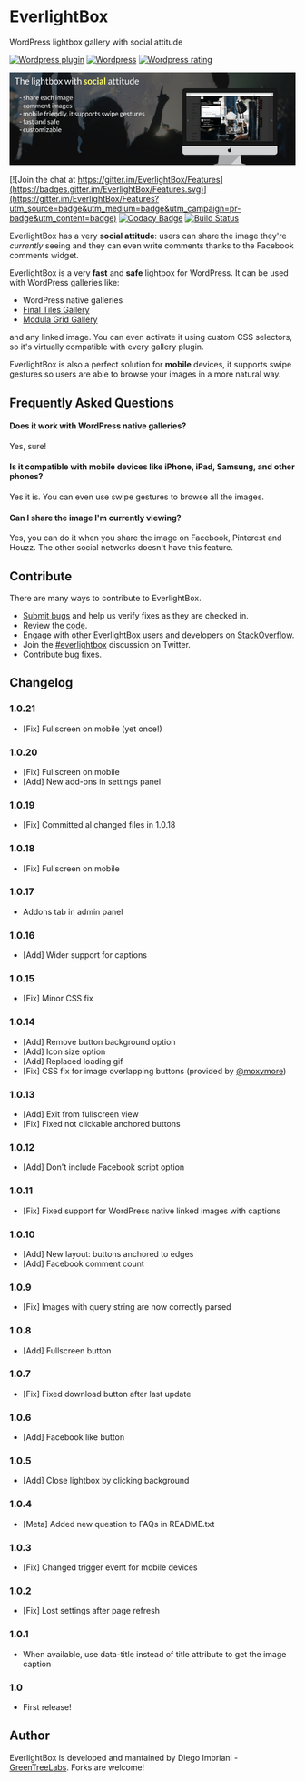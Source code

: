 # EverlightBox

WordPress lightbox gallery with social attitude

[![Wordpress plugin](http://img.shields.io/wordpress/plugin/v/everlightbox.svg)](https://wordpress.org/plugins/everlightbox/)
[![Wordpress](http://img.shields.io/wordpress/plugin/dt/everlightbox.svg)](https://wordpress.org/plugins/everlightbox/)
[![Wordpress rating](http://img.shields.io/wordpress/plugin/r/everlightbox.svg)](https://wordpress.org/plugins/everlightbox/)


![EverlightBox](images/banner-772x250.png)

[![Join the chat at https://gitter.im/EverlightBox/Features](https://badges.gitter.im/EverlightBox/Features.svg)](https://gitter.im/EverlightBox/Features?utm_source=badge&utm_medium=badge&utm_campaign=pr-badge&utm_content=badge)
[![Codacy Badge](https://api.codacy.com/project/badge/Grade/6a939df5f4e4464ea6f55348ffe76169)](https://www.codacy.com/app/diego_8/EverlightBox?utm_source=github.com&amp;utm_medium=referral&amp;utm_content=GreenTreeLabs/EverlightBox&amp;utm_campaign=Badge_Grade)
[![Build Status](https://travis-ci.org/GreenTreeLabs/EverlightBox.svg?branch=master)](https://travis-ci.org/GreenTreeLabs/EverlightBox)

EverlightBox has a very **social attitude**: users can share the image they're *currently* seeing and they can even write comments thanks to the Facebook comments widget.

EverlightBox is a very **fast** and **safe** lightbox for WordPress. It can be used with WordPress galleries like:

- WordPress native galleries
- [Final Tiles Gallery](https://wordpress.org/plugins/final-tiles-grid-gallery-lite/)
- [Modula Grid Gallery](https://wordpress.org/plugins/modula-best-grid-gallery/)
 
and any linked image. You can even activate it using custom CSS selectors, so it's virtually compatible with every gallery plugin.

EverlightBox is also a perfect solution for **mobile** devices, it supports swipe gestures so users are able to browse your images in a more natural way.

## Frequently Asked Questions

#### Does it work with WordPress native galleries?
Yes, sure!

#### Is it compatible with mobile devices like iPhone, iPad, Samsung, and other phones?
Yes it is. You can even use swipe gestures to browse all the images.

#### Can I share the image I'm currently viewing?
Yes, you can do it when you share the image on Facebook, Pinterest and Houzz. The other social networks doesn't have this feature.

## Contribute

There are many ways to contribute to EverlightBox.
* [Submit bugs](https://github.com/GreenTreeLabs/EverlightBox/issues) and help us verify fixes as they are checked in.
* Review the [code](https://github.com/GreenTreeLabs/EverlightBox/pulls).
* Engage with other EverlightBox users and developers on [StackOverflow](http://stackoverflow.com/questions/tagged/everlightbox). 
* Join the [#everlightbox](http://twitter.com/#!/search/realtime/%23everlightbox) discussion on Twitter.
* Contribute bug fixes.

## Changelog 

### 1.0.21
- [Fix] Fullscreen on mobile (yet once!)

### 1.0.20
- [Fix] Fullscreen on mobile
- [Add] New add-ons in settings panel

### 1.0.19
- [Fix] Committed al changed files in 1.0.18

### 1.0.18
- [Fix] Fullscreen on mobile

### 1.0.17
- Addons tab in admin panel

### 1.0.16
- [Add] Wider support for captions

### 1.0.15
- [Fix] Minor CSS fix

### 1.0.14
- [Add] Remove button background option
- [Add] Icon size option
- [Add] Replaced loading gif
- [Fix] CSS fix for image overlapping buttons (provided by [@moxymore](https://wordpress.org/support/users/moxymore/))

### 1.0.13 
- [Add] Exit from fullscreen view
- [Fix] Fixed not clickable anchored buttons

### 1.0.12
- [Add] Don't include Facebook script option

### 1.0.11
- [Fix] Fixed support for WordPress native linked images with captions

### 1.0.10
- [Add] New layout: buttons anchored to edges
- [Add] Facebook comment count

### 1.0.9
- [Fix] Images with query string are now correctly parsed

### 1.0.8
- [Add] Fullscreen button

### 1.0.7
- [Fix] Fixed download button after last update

### 1.0.6
- [Add] Facebook like button

### 1.0.5
- [Add] Close lightbox by clicking background

### 1.0.4
- [Meta] Added new question to FAQs in README.txt

### 1.0.3

- [Fix] Changed trigger event for mobile devices

### 1.0.2

- [Fix] Lost settings after page refresh

### 1.0.1

- When available, use data-title instead of title attribute to get the image caption

### 1.0

- First release!

## Author

EverlightBox is developed and mantained by Diego Imbriani - [GreenTreeLabs](http://www.greentreelabs.net). Forks are welcome!